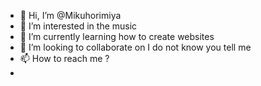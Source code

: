 - 👋 Hi, I’m @Mikuhorimiya
- 👀 I’m interested in the music
- 🌱 I’m currently learning how to create websites
- 💞️ I’m looking to collaborate on I do not know you tell me
- 📫 How to reach me ?
- 
